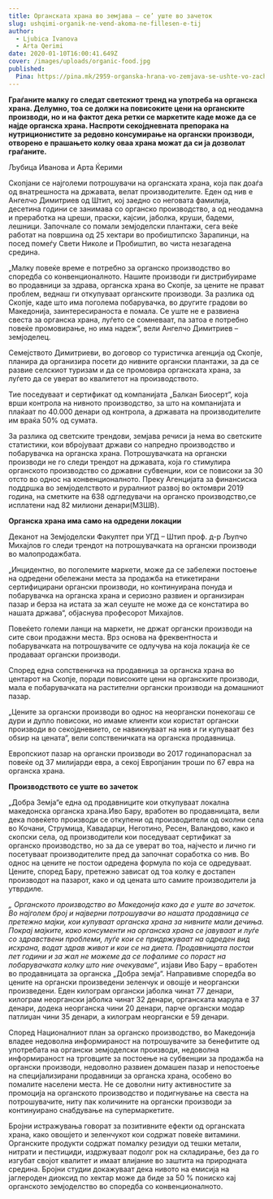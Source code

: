```yaml
---
title: Органската храна во земјава – се’ уште во зачеток
slug: ushqimi-organik-ne-vend-akoma-ne-fillesen-e-tij
author:
  - Ljubica Ivanova
  - Arta Qerimi
date: 2020-01-10T16:00:41.649Z
cover: /images/uploads/organic-food.jpg
published:
  Pina: https://pina.mk/2959-organska-hrana-vo-zemjava-se-ushte-vo-zachetok/
---
```


**Граѓаните малку го следат светскиот тренд на употреба на органска храна. Делумно, тоа се должи на повисоките цени на органските производи, но и на фактот дека ретки се маркетите каде може да се најде органска храна. Наспроти секојдневната препорака на нутриционистите за редовно консумирање на органски производи, отворено е прашањето колку оваа храна можат да си ја дозволат граѓаните.**

Љубица Иванова и Арта Ќерими

Скопјани се најголеми потрошувачи на органската храна, која пак доаѓа од внатрешноста на државата, велат производителите. Еден од нив е Ангелчо Димитриев од Штип, кој заедно со неговата фамилија, десетина години се занимава со органско производство, а од неодамна и преработка на цреши, праски, кајсии, јаболка, круши, бадеми, лешници. Започнале со помали земјоделски плантажи, сега веќе работат на површина од 25 хектари во пробиштипско Зарапинци, на посед помеѓу Свети Николе и Пробиштип, во чиста незагадена средина.

„Малку повеќе време е потребно за органско производство во споредба со конвенционалното. Нашите производи ги дистрибуираме во продавници за здрава, органска храна во Скопје, за цените не прават проблем, веднаш ги откупуваат органските производи. За разлика од Скопје, каде што има поголема побарувачка, во другите градови во Македонија, заинтересираноста е помала. Се уште не е развиена свеста за органска храна, луѓето се сомневаат, па затоа е потребно повеќе промовирање, но има надеж“, вели Ангелчо Димитриев – земјоделец.

Семејството Димитриеви, во договор со туристичка агенција од Скопје, планира да организира посети до нивните органски плантажи, за да се развие селскиот туризам и да се промовира органската храна, за луѓето да се уверат во квалитетот на производството.

Тие поседуваат и сертификат од компанијата „Балкан Биосерт“, која врши контрола на нивното производство, за што на компанијата и плаќаат по 40.000 денари од контрола, а државата на производителите им враќа 50% од сумата.

За разлика од светските трендови, земјава речиси ја нема во светските статистики, кои вбројуваат држави со напредно производство и побарувачка на органска храна. Потрошувачката на органски производи не го следи трендот на државата, која го стимулира органското производство со државни субвенции, кои се повисоки за 30 отсто во однос на конвенционалното. Преку Агенцијата за финансиска поддршка во земјоделството и руралниот развој во октомври 2019 година, на сметките на 638 одгледувачи на органско производство,се исплатени над 82 милиони денари(МЗШВ).

**Органска храна има само на одредени локации**

Деканот на Земјоделски Факултет при УГД – Штип проф. д-р Љупчо Михајлов го следи трендот на потрошувачката на органски производи во малопродажбата.

„Инцидентно, во поголемите маркети, може да се забележи постоење на одредени обележани места за продажба на етикетирани сертифицирани органски производи, но континуирана понуда и побарувачка на органска храна и сериозно развиен и организиран пазар и берза на истата за жал сеуште не може да се констатира во нашата држава“, објаснува професорот Михајлов.

Повеќето големи ланци на маркети, не држат органски производи на сите свои продажни места. Врз основа на фреквентноста и побарувачката на потрошувачите се одлучува на која локација ќе се продаваат органски производи.

Според една сопственичка на продавница за органска храна во центарот на Скопје, поради повисоките цени на органските производи, мала е побарувачката на растителни органски производи на домашниот пазар.

„Цените за органски производи во однос на неоргански понекогаш се дури и дупло повисоки, но имаме клиенти кои користат органски производи во секојдневието, се навикнуваат на нив и ги купуваат без обѕир на цената“, вели сопственичката на органска продавница.

Европскиот пазар на органски производи во 2017 годинапораснал за повеќе од 37 милијарди евра, а секој Европјанин троши по 67 евра на органска храна.

**Производството се уште во зачеток**

„Добра Земја“е една од продавниците кои откупуваат локална македонска органска храна.Иво Бару, вработен во продавницата, вели дека повеќето производи се откупени од производители од околни села во Кочани, Струмица, Кавадарци, Неготино, Ресен, Валандово, како и скопски села, од производители кои поседуваат сертификат за органско производство, но за да се уверат во тоа, најчесто и лично ги посетуваат производителите пред да започнат соработка со нив. Во однос на цените не постои одредена формула по која се одредуваат. Цените, според Бару, претежно зависат од тоа колку е достапен производот на пазарот, како и од цената што самите производители ја утврдиле.

*„ Органското производство во Македонија како да е уште во зачеток. Во најголем број и најверни потрошувачи во нашата продавница се претежно мајки, кои купуваат органска храна за нивните мали дечиња. Покрај мајките, како консументи на органска храна се јавуваат и луѓе со здравствени проблеми, луѓе кои се придржуваат на одреден вид исхрана, водат здрав живот и кои се на диета. Продавницата постои пет години и за жал не можеме да се пофалиме со пораст на побарувачката колку што ние очекуваме“*, изјави Иво Бару – вработен во продавницата за органска „Добра земја“.
Направивме споредба во цените на органски произведени зеленчук и овошје и неоргански произведени. Еден килограм органски јаболка  чинат 77 денари, килограм неоргански јаболка  чинат 32 денари, органската марула е 37 денари, додека неорганска чини 20 денари, парче органски модар патлиџан чини 35 денари, а  килограм неоргански е 59 денари.

Според Националниот план за органско производство, во Македонија владее недоволна информираност на потрошувачите за бенефитите од употребата на органски земјоделски производи, недоволна информираност на трговците за постоење на субвенции за продажба на органски производи, недоволно развиен домашен пазар и непостоење на специјализирани продавници за органска храна, особено во помалите населени места. Не се доволни ниту активностите за промоција на органското производство и подигнување на свеста на потрошувачите, ниту пак количините на органски производи за континуирано снабдување на супермаркетите.

Бројни истражувања говорат за позитивните ефекти од органската храна, како овошјето и зеленчукот кои содржат повеќе витамини. Органските продукти содржат помалку резидуи од тешки метали, нитрати и пестициди, издржуваат подолг рок на складирање, без да го изгубат својот квалитет и имаат влијание во заштита на природната средина. Бројни студии докажуваат дека нивото на емисија на јаглероден диоксид по хектар може да биде за 50 % пониско кај органското земјоделство во споредба со конвенционалното.